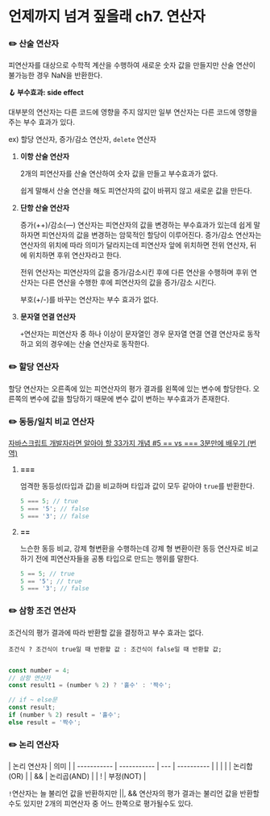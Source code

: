 # 언제까지 넘겨 짚을래 ch7. 연산자

### ✏️ 산술 연산자

피연산자를 대상으로 수학적 계산을 수행하여 새로운 숫자 값을 만들지만 산술 연산이 불가능한 경우 NaN을 반환한다.

**🪝 부수효과: side effect**

대부분의 연산자는 다른 코드에 영향을 주지 않지만 일부 연산자는 다른 코드에 영향을 주는 부수 효과가 있다.

ex) 할당 연산자, 증가/감소 연산자, `delete` 연산자

1. **이항 산술 연산자**

   2개의 피연산자를 산술 연산하여 숫자 값을 만들고 부수효과가 없다.

   쉽게 말해서 산술 연산을 해도 피연산자의 값이 바뀌지 않고 새로운 값을 만든다.

2. **단항 산술 연산자**

   증가(++)/감소(—) 연산자는 피연산자의 값을 변경하는 부수효과가 있는데 쉽게 말하자면 피연산자의 값을 변경하는 암묵적인 할당이 이루어진다. 증가/감소 연산자는 연산자의 위치에 따라 의미가 달라지는데 피연산자 앞에 위치하면 전위 연산자, 뒤에 위치하면 후위 연산자라고 한다.

   전위 연산자는 피연산자의 값을 증가/감소시킨 후에 다른 연산을 수행하며 후위 연산자는 다른 연산을 수행한 후에 피연산자의 값을 증가/감소 시킨다.

   부호(+/-)를 바꾸는 연산자는 부수 효과가 없다.

3. **문자열 연결 연산자**

   `+`연산자는 피연산자 중 하나 이상이 문자열인 경우 문자열 연결 연결 연산자로 동작하고 외의 경우에는 산술 연산자로 동작한다.

### ✏️ 할당 연산자

할당 연산자는 오른족에 있는 피연산자의 평가 결과를 왼쪽에 있는 변수에 할당한다. 오른쪽의 변수에 값을 할당하기 때문에 변수 값이 변하는 부수효과가 존재한다.

### ✏️ **동등/일치 비교 연산자**

[자바스크립트 개발자라면 알아야 할 33가지 개념 #5 == vs === 3분만에 배우기 (번역)](https://velog.io/@jakeseo_me/%EC%9E%90%EB%B0%94%EC%8A%A4%ED%81%AC%EB%A6%BD%ED%8A%B8-%EA%B0%9C%EB%B0%9C%EC%9E%90%EB%9D%BC%EB%A9%B4-%EC%95%8C%EC%95%84%EC%95%BC-%ED%95%A0-33%EA%B0%80%EC%A7%80-%EA%B0%9C%EB%85%90-5-vs-3%EB%B6%84%EB%A7%8C%EC%97%90-%EB%B0%B0%EC%9A%B0%EA%B8%B0-%EB%B2%88%EC%97%AD)

1. **===**

   엄격한 동등성(타입과 값)을 비교하며 타입과 값이 모두 같아야 `true`를 반환한다.

   ```jsx
   5 === 5; // true
   5 === '5'; // false
   5 === '3'; // false
   ```

2. **==**

   느슨한 동등 비교, 강제 형변환을 수행하는데 강제 형 변환이란 동등 연산자로 비교하기 전에 피연산자들을 공통 타입으로 만드는 행위를 말한다.

   ```jsx
   5 == 5; // true
   5 == '5'; // true
   5 === '3'; // false
   ```

### ✏️ 삼항 조건 연산자

조건식의 평가 결과에 따라 반환할 값을 결정하고 부수 효과는 없다.

`조건식 ? 조건식이 true일 때 반환할 값 : 조건식이 false일 때 반환할 값;`

```jsx

const number = 4;
// 삼항 연산자
const result1 = (number % 2) ? '홀수' : '짝수';

// if ~ else문
const result;
if (number % 2) result = '홀수';
else result = '짝수';
```

### ✏️ 논리 연산자

| 논리 연산자 | 의미        |
| ----------- | ----------- | --- | ---------- |
|             |             |     | 논리합(OR) |
| &&          | 논리곱(AND) |
| !           | 부정(NOT)   |

`!`연산자는 늘 불리언 값을 반환하지만 ||, && 연산자의 평가 결과는 불리언 값을 반환할수도 있지만 2개의 피연산자 중 어느 한쪽으로 평가될수도 있다.
